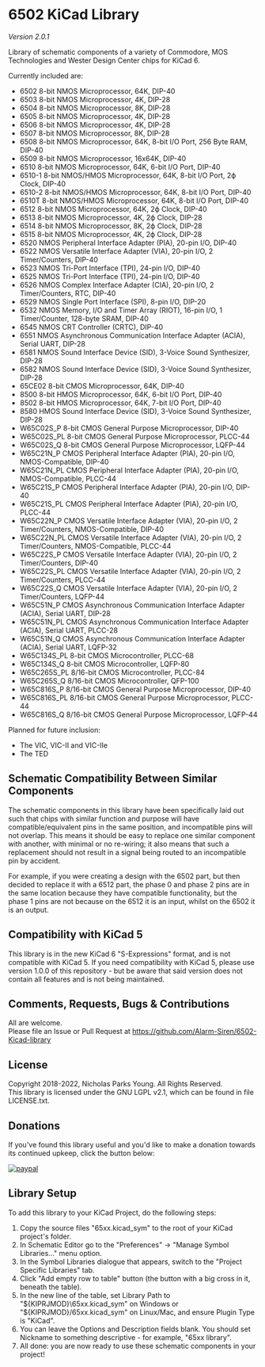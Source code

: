 # 6502 KiCad Library
*Version 2.0.1*

Library of schematic components of a variety of Commodore, MOS Technologies and Wester Design Center chips for KiCad 6.

Currently included are:
- 6502 8-bit NMOS Microprocessor, 64K, DIP-40
- 6503 8-bit NMOS Microprocessor, 4K, DIP-28
- 6504 8-bit NMOS Microprocessor, 8K, DIP-28
- 6505 8-bit NMOS Microprocessor, 4K, DIP-28
- 6506 8-bit NMOS Microprocessor, 4K, DIP-28
- 6507 8-bit NMOS Microprocessor, 8K, DIP-28
- 6508 8-bit NMOS Microprocessor, 64K, 8-bit I/O Port, 256 Byte RAM, DIP-40
- 6509 8-bit NMOS Microprocessor, 16x64K, DIP-40
- 6510 8-bit NMOS Microprocessor, 64K, 6-bit I/O Port, DIP-40
- 6510-1 8-bit NMOS/HMOS Microprocessor, 64K, 8-bit I/O Port, 2ϕ Clock, DIP-40
- 6510-2 8-bit NMOS/HMOS Microprocessor, 64K, 8-bit I/O Port, DIP-40
- 6510T 8-bit NMOS/HMOS Microprocessor, 64K, 8-bit I/O Port, DIP-40
- 6512 8-bit NMOS Microprocessor, 64K, 2ϕ Clock, DIP-40
- 6513 8-bit NMOS Microprocessor, 4K, 2ϕ Clock, DIP-28
- 6514 8-bit NMOS Microprocessor, 8K, 2ϕ Clock, DIP-28
- 6515 8-bit NMOS Microprocessor, 4K, 2ϕ Clock, DIP-28
- 6520 NMOS Peripheral Interface Adapter (PIA), 20-pin I/O, DIP-40
- 6522 NMOS Versatile Interface Adapter (VIA), 20-pin I/O, 2 Timer/Counters, DIP-40
- 6523 NMOS Tri-Port Interface (TPI), 24-pin I/O, DIP-40
- 6525 NMOS Tri-Port Interface (TPI), 24-pin I/O, DIP-40
- 6526 NMOS Complex Interface Adapter (CIA), 20-pin I/O, 2 Timer/Counters, RTC, DIP-40
- 6529 NMOS Single Port Interface (SPI), 8-pin I/O, DIP-20
- 6532 NMOS Memory, I/O and Timer Array (RIOT), 16-pin I/O, 1 Timer/Counter, 128-byte SRAM, DIP-40
- 6545 NMOS CRT Controller (CRTC), DIP-40
- 6551 NMOS Asynchronous Communication Interface Adapter (ACIA), Serial UART, DIP-28
- 6581 NMOS Sound Interface Device (SID), 3-Voice Sound Synthesizer, DIP-28
- 6582 NMOS Sound Interface Device (SID), 3-Voice Sound Synthesizer, DIP-28
- 65CE02 8-bit CMOS Microprocessor, 64K, DIP-40
- 8500 8-bit HMOS Microprocessor, 64K, 6-bit I/O Port, DIP-40
- 8502 8-bit HMOS Microprocessor, 64K, 7-bit I/O Port, DIP-40
- 8580 HMOS Sound Interface Device (SID), 3-Voice Sound Synthesizer, DIP-28
- W65C02S_P 8-bit CMOS General Purpose Microprocessor, DIP-40
- W65C02S_PL 8-bit CMOS General Purpose Microprocessor, PLCC-44
- W65C02S_Q 8-bit CMOS General Purpose Microprocessor, LQFP-44
- W65C21N_P CMOS Peripheral Interface Adapter (PIA), 20-pin I/O, NMOS-Compatible, DIP-40
- W65C21N_PL CMOS Peripheral Interface Adapter (PIA), 20-pin I/O, NMOS-Compatible, PLCC-44
- W65C21S_P CMOS Peripheral Interface Adapter (PIA), 20-pin I/O, DIP-40
- W65C21S_PL CMOS Peripheral Interface Adapter (PIA), 20-pin I/O, PLCC-44
- W65C22N_P CMOS Versatile Interface Adapter (VIA), 20-pin I/O, 2 Timer/Counters, NMOS-Compatible, DIP-40
- W65C22N_PL CMOS Versatile Interface Adapter (VIA), 20-pin I/O, 2 Timer/Counters, NMOS-Compatible, PLCC-44
- W65C22S_P CMOS Versatile Interface Adapter (VIA), 20-pin I/O, 2 Timer/Counters, DIP-40
- W65C22S_PL CMOS Versatile Interface Adapter (VIA), 20-pin I/O, 2 Timer/Counters, PLCC-44
- W65C22S_Q CMOS Versatile Interface Adapter (VIA), 20-pin I/O, 2 Timer/Counters, LQFP-44
- W65C51N_P CMOS Asynchronous Communication Interface Adapter (ACIA), Serial UART, DIP-28
- W65C51N_PL CMOS Asynchronous Communication Interface Adapter (ACIA), Serial UART, PLCC-28
- W65C51N_Q CMOS Asynchronous Communication Interface Adapter (ACIA), Serial UART, LQFP-32
- W65C134S_PL 8-bit CMOS Microcontroller, PLCC-68
- W65C134S_Q 8-bit CMOS Microcontroller, LQFP-80
- W65C265S_PL 8/16-bit CMOS Microcontroller, PLCC-84
- W65C265S_Q 8/16-bit CMOS Microcontroller, QFP-100
- W65C816S_P 8/16-bit CMOS General Purpose Microprocessor, DIP-40
- W65C816S_PL 8/16-bit CMOS General Purpose Microprocessor, PLCC-44
- W65C816S_Q 8/16-bit CMOS General Purpose Microprocessor, LQFP-44

Planned for future inclusion:
- The VIC, VIC-II and VIC-IIe
- The TED

## Schematic Compatibility Between Similar Components

The schematic components in this library have been specifically laid out such that chips with similar function and purpose will have compatible/equivalent pins in the same position, and incompatible pins will not overlap. This means it should be easy to replace one similar component with another, with minimal or no re-wiring; it also means that such a replacement should not result in a signal being routed to an incompatible pin by accident.

For example, if you were creating a design with the 6502 part, but then decided to replace it with a 6512 part, the phase 0 and phase 2 pins are in the same location because they have compatible functionality, but the phase 1 pins are not because on the 6512 it is an input, whilst on the 6502 it is an output.

## Compatibility with KiCad 5

This library is in the new KiCad 6 "S-Expressions" format, and is not compatible with KiCad 5. If you need compatibility with KiCad 5, please use version 1.0.0 of this repository - but be aware that said version does not contain all features and is not being maintained.

## Comments, Requests, Bugs & Contributions
All are welcome.  
Please file an Issue or Pull Request at https://github.com/Alarm-Siren/6502-Kicad-library

## License
Copyright 2018-2022, Nicholas Parks Young. All Rights Reserved.  
This library is licensed under the GNU LGPL v2.1, which can be found in file LICENSE.txt.

## Donations

If you've found this library useful and you'd like to make a donation towards its continued upkeep, click the button below:

[![paypal](https://www.paypalobjects.com/en_GB/i/btn/btn_donate_LG.gif)](https://www.paypal.com/cgi-bin/webscr?cmd=_s-xclick&hosted_button_id=UX25HM4CZFFWW)

## Library Setup
To add this library to your KiCad Project, do the following steps:
1. Copy the source files "65xx.kicad_sym" to the root of your KiCad project's folder.
2. In Schematic Editor go to the "Preferences" -> "Manage Symbol Libraries..." menu option.
3. In the Symbol Libraries dialogue that appears, switch to the "Project Specific Libraries" tab.
4. Click "Add empty row to table" button (the button with a big cross in it, beneath the table).
5. In the new line of the table, set Library Path to "${KIPRJMOD}\65xx.kicad_sym" on Windows or "${KIPRJMOD}/65xx.kicad_sym" on Linux/Mac, and ensure Plugin Type is "KiCad".
6. You can leave the Options and Description fields blank. You should set Nickname to something descriptive - for example, "65xx library".
7. All done: you are now ready to use these schematic components in your project!